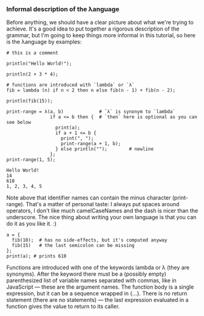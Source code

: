 ### Informal description of the λanguage

Before anything, we should have a clear picture about what we're trying to achieve. It's a good idea to put together a rigorous description of the grammar, but I'm going to keep things more informal in this tutorial, so here is the λanguage by examples:

```
# this is a comment

println("Hello World!");

println(2 + 3 * 4);

# functions are introduced with `lambda` or `λ`
fib = lambda (n) if n < 2 then n else fib(n - 1) + fib(n - 2);

println(fib(15));

print-range = λ(a, b)             # `λ` is synonym to `lambda`
                if a <= b then {  # `then` here is optional as you can see below
                  print(a);
                  if a + 1 <= b {
                    print(", ");
                    print-range(a + 1, b);
                  } else println("");        # newline
                };
print-range(1, 5);
```
```
Hello World!
14
610
1, 2, 3, 4, 5
```

Note above that identifier names can contain the minus character (print-range). That's a matter of personal taste: I always put spaces around operators, I don't like much camelCaseNames and the dash is nicer than the underscore. The nice thing about writing your own language is that you can do it as you like it. :)

```
a = {
  fib(10);  # has no side-effects, but it's computed anyway
  fib(15)   # the last semicolon can be missing
};
print(a); # prints 610
```

Functions are introduced with one of the keywords lambda or λ (they are synonyms). After the keyword there must be a (possibly empty) parenthesized list of variable names separated with commas, like in JavaScript — these are the argument names. The function body is a single expression, but it can be a sequence wrapped in {…}. There is no return statement (there are no statements) — the last expression evaluated in a function gives the value to return to its caller.
